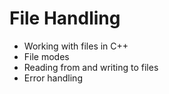# File Handling

- Working with files in C++
- File modes
- Reading from and writing to files
- Error handling
